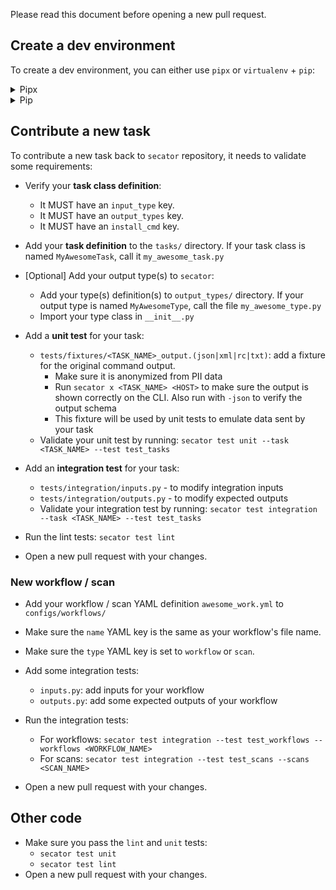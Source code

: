 
Please read this document before opening a new pull request.

## Create a dev environment

To create a dev environment, you can either use `pipx` or `virtualenv` + `pip`:

<details>
	<summary>Pipx</summary>

```sh
git clone https://github.com/freelabz/secator
cd secator
pipx install -e .[dev]
```

</details>

<details>
	<summary>Pip</summary>

```sh
git clone https://github.com/freelabz/secator
cd secator
virtualenv .venv
source .venv/bin/activate
pip install -e .[dev]
```

</details>


## Contribute a new task

To contribute a new task back to `secator` repository, it needs to validate some requirements:

- Verify your **task class definition**:
  - It MUST have an `input_type` key.
  - It MUST have an `output_types` key.
  - It MUST have an `install_cmd` key.

- Add your **task definition** to the `tasks/` directory. If your task class is named `MyAwesomeTask`, call it `my_awesome_task.py`

- [Optional] Add your output type(s) to `secator`:
	- Add your type(s) definition(s) to `output_types/` directory. If your output type is named `MyAwesomeType`, call the file `my_awesome_type.py`
	- Import your type class in `__init__.py`

- Add a **unit test** for your task:
	- `tests/fixtures/<TASK_NAME>_output.(json|xml|rc|txt)`: add a fixture for the original command output.
		- Make sure it is anonymized from PII data
		- Run `secator x <TASK_NAME> <HOST>` to make sure the output is shown correctly on the CLI. Also run with `-json` to 
			verify the output schema
		- This fixture will be used by unit tests to emulate data sent by your task
	- Validate your unit test by running: `secator test unit --task <TASK_NAME> --test test_tasks`

- Add an **integration test** for your task:
	- `tests/integration/inputs.py` - to modify integration inputs
	- `tests/integration/outputs.py` - to modify expected outputs
	- Validate your integration test by running: `secator test integration --task <TASK_NAME> --test test_tasks`

- Run the lint tests: `secator test lint`

- Open a new pull request with your changes.

### New workflow / scan

- Add your workflow / scan YAML definition `awesome_work.yml` to `configs/workflows/`

- Make sure the `name` YAML key is the same as your workflow's file name.

- Make sure the `type` YAML key is set to `workflow` or `scan`.

- Add some integration tests:
	- `inputs.py`: add inputs for your workflow
	- `outputs.py`: add some expected outputs of your workflow

- Run the integration tests:
	- For workflows: `secator test integration --test test_workflows --workflows <WORKFLOW_NAME>`
	- For scans: `secator test integration --test test_scans --scans <SCAN_NAME>`

- Open a new pull request with your changes.

## Other code

- Make sure you pass the `lint` and `unit` tests:
	- `secator test unit`
	- `secator test lint`
- Open a new pull request with your changes.